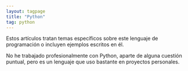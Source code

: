 ```yaml
---
layout: tagpage
title: "Python"
tag: python
---
```


Estos artículos tratan temas específicos sobre este lenguaje de programación o incluyen ejemplos escritos en él.

No he trabajado profesionalmente con Python, aparte de alguna cuestión puntual, pero es un lenguaje que uso bastante en proyectos personales.
